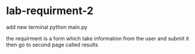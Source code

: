 # lab-requirment-2
add new terminal
python main.py


the requirment is a form which take information from the user and submit it then go to second page called results
